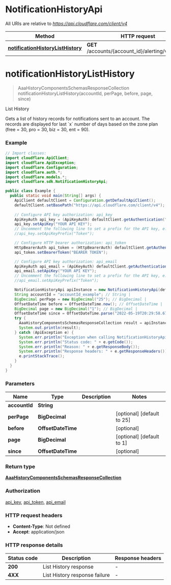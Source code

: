 # NotificationHistoryApi

All URIs are relative to *https://api.cloudflare.com/client/v4*

| Method | HTTP request | Description |
|------------- | ------------- | -------------|
| [**notificationHistoryListHistory**](NotificationHistoryApi.md#notificationHistoryListHistory) | **GET** /accounts/{account_id}/alerting/v3/history | List History |


<a id="notificationHistoryListHistory"></a>
# **notificationHistoryListHistory**
> AaaHistoryComponentsSchemasResponseCollection notificationHistoryListHistory(accountId, perPage, before, page, since)

List History

Gets a list of history records for notifications sent to an account. The records are displayed for last &#x60;x&#x60; number of days based on the zone plan (free &#x3D; 30, pro &#x3D; 30, biz &#x3D; 30, ent &#x3D; 90).

### Example
```java
// Import classes:
import cloudflare.ApiClient;
import cloudflare.ApiException;
import cloudflare.Configuration;
import cloudflare.auth.*;
import cloudflare.models.*;
import cloudflare.sdk.NotificationHistoryApi;

public class Example {
  public static void main(String[] args) {
    ApiClient defaultClient = Configuration.getDefaultApiClient();
    defaultClient.setBasePath("https://api.cloudflare.com/client/v4");
    
    // Configure API key authorization: api_key
    ApiKeyAuth api_key = (ApiKeyAuth) defaultClient.getAuthentication("api_key");
    api_key.setApiKey("YOUR API KEY");
    // Uncomment the following line to set a prefix for the API key, e.g. "Token" (defaults to null)
    //api_key.setApiKeyPrefix("Token");

    // Configure HTTP bearer authorization: api_token
    HttpBearerAuth api_token = (HttpBearerAuth) defaultClient.getAuthentication("api_token");
    api_token.setBearerToken("BEARER TOKEN");

    // Configure API key authorization: api_email
    ApiKeyAuth api_email = (ApiKeyAuth) defaultClient.getAuthentication("api_email");
    api_email.setApiKey("YOUR API KEY");
    // Uncomment the following line to set a prefix for the API key, e.g. "Token" (defaults to null)
    //api_email.setApiKeyPrefix("Token");

    NotificationHistoryApi apiInstance = new NotificationHistoryApi(defaultClient);
    String accountId = "accountId_example"; // String | 
    BigDecimal perPage = new BigDecimal("25"); // BigDecimal | 
    OffsetDateTime before = OffsetDateTime.now(); // OffsetDateTime | 
    BigDecimal page = new BigDecimal("1"); // BigDecimal | 
    OffsetDateTime since = OffsetDateTime.parse("2022-05-19T20:29:58.679897Z"); // OffsetDateTime | 
    try {
      AaaHistoryComponentsSchemasResponseCollection result = apiInstance.notificationHistoryListHistory(accountId, perPage, before, page, since);
      System.out.println(result);
    } catch (ApiException e) {
      System.err.println("Exception when calling NotificationHistoryApi#notificationHistoryListHistory");
      System.err.println("Status code: " + e.getCode());
      System.err.println("Reason: " + e.getResponseBody());
      System.err.println("Response headers: " + e.getResponseHeaders());
      e.printStackTrace();
    }
  }
}
```

### Parameters

| Name | Type | Description  | Notes |
|------------- | ------------- | ------------- | -------------|
| **accountId** | **String**|  | |
| **perPage** | **BigDecimal**|  | [optional] [default to 25] |
| **before** | **OffsetDateTime**|  | [optional] |
| **page** | **BigDecimal**|  | [optional] [default to 1] |
| **since** | **OffsetDateTime**|  | [optional] |

### Return type

[**AaaHistoryComponentsSchemasResponseCollection**](AaaHistoryComponentsSchemasResponseCollection.md)

### Authorization

[api_key](../README.md#api_key), [api_token](../README.md#api_token), [api_email](../README.md#api_email)

### HTTP request headers

 - **Content-Type**: Not defined
 - **Accept**: application/json

### HTTP response details
| Status code | Description | Response headers |
|-------------|-------------|------------------|
| **200** | List History response |  -  |
| **4XX** | List History response failure |  -  |

